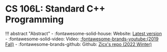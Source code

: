 # CS 106L: Standard C++ Programming

!!! abstract "Abstract"
    - :fontawesome-solid-house: Website: [Latest version](https://web.stanford.edu/class/cs106l/)
    - :fontawesome-solid-video: Video: [:fontawesome-brands-youtube:(2019 Fall)](https://www.youtube.com/playlist?list=PLCgD3ws8aVdolCexlz8f3U-RROA0s5jWA)
    - :fontawesome-brands-github: Github: [Zicx's repo (2022 Winter)](https://github.com/Xuer04/CS106L)
